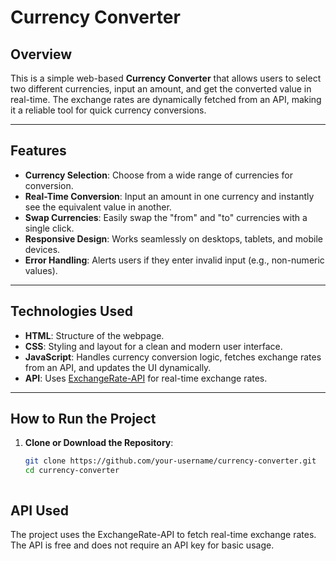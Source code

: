 # Currency Converter

## Overview

This is a simple web-based **Currency Converter** that allows users to select two different currencies, input an amount, and get the converted value in real-time. The exchange rates are dynamically fetched from an API, making it a reliable tool for quick currency conversions.

---

## Features

- **Currency Selection**: Choose from a wide range of currencies for conversion.
- **Real-Time Conversion**: Input an amount in one currency and instantly see the equivalent value in another.
- **Swap Currencies**: Easily swap the "from" and "to" currencies with a single click.
- **Responsive Design**: Works seamlessly on desktops, tablets, and mobile devices.
- **Error Handling**: Alerts users if they enter invalid input (e.g., non-numeric values).

---

## Technologies Used

- **HTML**: Structure of the webpage.
- **CSS**: Styling and layout for a clean and modern user interface.
- **JavaScript**: Handles currency conversion logic, fetches exchange rates from an API, and updates the UI dynamically.
- **API**: Uses [ExchangeRate-API](https://exchangerate.host) for real-time exchange rates.

---

## How to Run the Project

1. **Clone or Download the Repository**:
   ```bash
   git clone https://github.com/your-username/currency-converter.git
   cd currency-converter



 ##  API Used

The project uses the ExchangeRate-API to fetch real-time exchange rates. The API is free and does not require an API key for basic usage.
